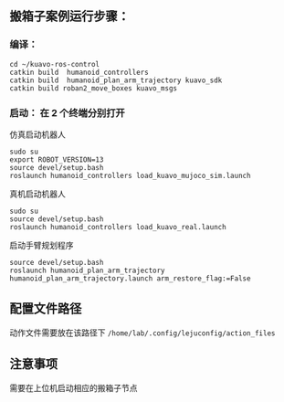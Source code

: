 ## 搬箱子案例运行步骤：

### 编译：  
```commandline
cd ~/kuavo-ros-control
catkin build  humanoid_controllers
catkin build  humanoid_plan_arm_trajectory kuavo_sdk
catkin build roban2_move_boxes kuavo_msgs
```
### 启动：  在 2 个终端分别打开  

仿真启动机器人  
```commandline
sudo su
export ROBOT_VERSION=13
source devel/setup.bash
roslaunch humanoid_controllers load_kuavo_mujoco_sim.launch 
```
真机启动机器人  
```commandline
sudo su
source devel/setup.bash
roslaunch humanoid_controllers load_kuavo_real.launch
```

启动手臂规划程序
```commandline
source devel/setup.bash
roslaunch humanoid_plan_arm_trajectory humanoid_plan_arm_trajectory.launch arm_restore_flag:=False
```

## 配置文件路径
动作文件需要放在该路径下
`/home/lab/.config/lejuconfig/action_files`

## 注意事项
需要在上位机启动相应的搬箱子节点